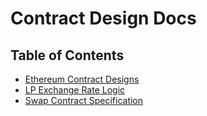# Contract Design Docs

## Table of Contents

- [Ethereum Contract Designs](./ethereum-designs.md)
- [LP Exchange Rate Logic](./lp-token-rate-logic.md)
- [Swap Contract Specification](./swap_contract_spec.md)
